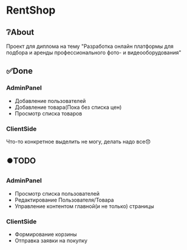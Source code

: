# RentShop

## ❔About
Проект для диплома на тему "Разработка онлайн платформы для подбора и аренды профессионального фото- и видеооборудования"

## ✅Done

### AdminPanel

- Добавление пользователей
- Добавление товара(Пока без списка цен)
- Просмотр списка товаров 

### ClientSide
 Что-то конкретное выделить не могу, делать надо все😞

## ⏺️TODO

### AdminPanel
- Просмотр списка пользователей
- Редактирование Пользователя/Товара
- Управление контентом главной(и не только) страницы


### ClientSide

- Формирование корзины
- Отправка заявки на покупку
